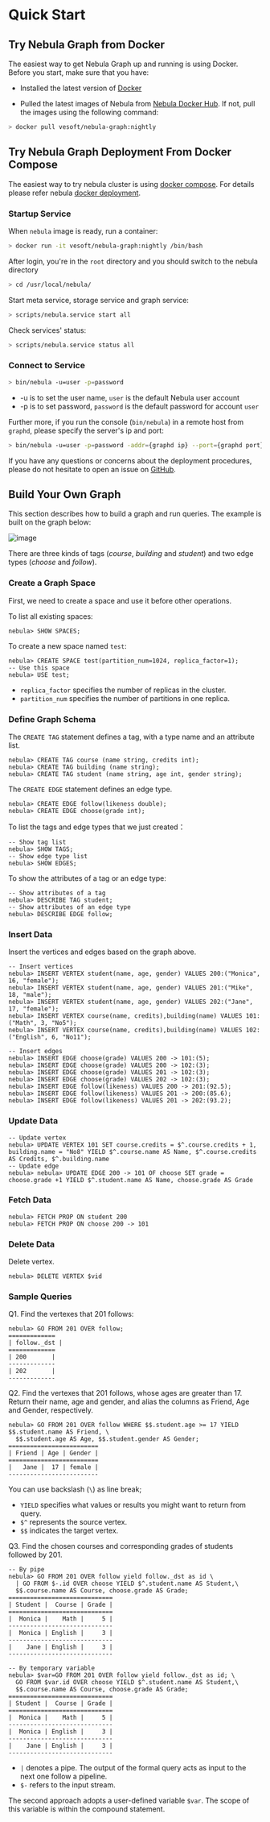 # Quick Start

## Try Nebula Graph from Docker

The easiest way to get Nebula Graph up and running is using Docker. Before you start, make sure that you have:

* Installed the latest version of [Docker](https://docs.docker.com/)

* Pulled the latest images of Nebula from [Nebula Docker Hub](https://hub.docker.com/r/vesoft/nebula-graph). If not, pull the images using the following command:

```bash
> docker pull vesoft/nebula-graph:nightly
```

## Try Nebula Graph Deployment From Docker Compose

The easiest way to try nebula cluster is using [docker compose](https://docs.docker.com/compose/install/). For details please refer nebula [docker deployment](https://github.com/vesoft-inc/nebula-docker-compose).

### Startup Service

When `nebula` image is ready, run a container:

```bash
> docker run -it vesoft/nebula-graph:nightly /bin/bash
```

After login, you're in the `root` directory and you should switch to the nebula directory

```bash
> cd /usr/local/nebula/
```

Start meta service, storage service and graph service:

```bash
> scripts/nebula.service start all
```

Check services' status:

```bash
> scripts/nebula.service status all
```

### Connect to Service

```bash
> bin/nebula -u=user -p=password
```

* -u is to set the user name, `user` is the default Nebula user account
* -p is to set password, `password` is the default password for account `user`

Further more, if you run the console (`bin/nebula`) in a remote host from `graphd`, please specify the server's ip and port:

```bash
> bin/nebula -u=user -p=password -addr={graphd ip} --port={graphd port}
```

If you have any questions or concerns about the deployment procedures, please do not hesitate to open an issue on [GitHub](https://github.com/vesoft-inc/nebula/issues).

## Build Your Own Graph

This section describes how to build a graph and run queries. The example is built on the graph below:

![image](https://user-images.githubusercontent.com/42762957/68355084-24cee280-0149-11ea-8e16-79e6d4af8638.png)

There are three kinds of tags (_course_, _building_ and _student_) and two edge types (_choose_ and _follow_).

### Create a Graph Space

First, we need to create a space and use it before other operations.

To list all existing spaces:

```ngql
nebula> SHOW SPACES;
```

To create a new space named `test`:

```ngql
nebula> CREATE SPACE test(partition_num=1024, replica_factor=1);
-- Use this space
nebula> USE test;
```

* `replica_factor` specifies the number of replicas in the cluster.
* `partition_num` specifies the number of partitions in one replica.

### Define Graph Schema

The `CREATE TAG` statement defines a tag, with a type name and an attribute list.

```ngql
nebula> CREATE TAG course (name string, credits int);
nebula> CREATE TAG building (name string);
nebula> CREATE TAG student (name string, age int, gender string);
```

The `CREATE EDGE` statement defines an edge type.

```ngql
nebula> CREATE EDGE follow(likeness double);
nebula> CREATE EDGE choose(grade int);
```

To list the tags and edge types that we just created：

```ngql
-- Show tag list
nebula> SHOW TAGS;
-- Show edge type list
nebula> SHOW EDGES;
```

To show the attributes of a tag or an edge type:

```ngql
-- Show attributes of a tag
nebula> DESCRIBE TAG student;
-- Show attributes of an edge type
nebula> DESCRIBE EDGE follow;
```

### Insert Data

Insert the vertices and edges based on the graph above.

```ngql
-- Insert vertices
nebula> INSERT VERTEX student(name, age, gender) VALUES 200:("Monica", 16, "female");
nebula> INSERT VERTEX student(name, age, gender) VALUES 201:("Mike", 18, "male");
nebula> INSERT VERTEX student(name, age, gender) VALUES 202:("Jane", 17, "female");
nebula> INSERT VERTEX course(name, credits),building(name) VALUES 101:("Math", 3, "No5");
nebula> INSERT VERTEX course(name, credits),building(name) VALUES 102:("English", 6, "No11");

-- Insert edges
nebula> INSERT EDGE choose(grade) VALUES 200 -> 101:(5);
nebula> INSERT EDGE choose(grade) VALUES 200 -> 102:(3);
nebula> INSERT EDGE choose(grade) VALUES 201 -> 102:(3);
nebula> INSERT EDGE choose(grade) VALUES 202 -> 102:(3);
nebula> INSERT EDGE follow(likeness) VALUES 200 -> 201:(92.5);
nebula> INSERT EDGE follow(likeness) VALUES 201 -> 200:(85.6);
nebula> INSERT EDGE follow(likeness) VALUES 201 -> 202:(93.2);
```

### Update Data

```ngql
-- Update vertex
nebula> UPDATE VERTEX 101 SET course.credits = $^.course.credits + 1, building.name = "No8" YIELD $^.course.name AS Name, $^.course.credits AS Credits, $^.building.name
-- Update edge
nebula> nebula> UPDATE EDGE 200 -> 101 OF choose SET grade = choose.grade +1 YIELD $^.student.name AS Name, choose.grade AS Grade
```

### Fetch Data

```ngql
nebula> FETCH PROP ON student 200
nebula> FETCH PROP ON choose 200 -> 101
```

### Delete Data

Delete vertex.

```ngql
nebula> DELETE VERTEX $vid
```

### Sample Queries

Q1. Find the vertexes that 201 follows:

```ngql
nebula> GO FROM 201 OVER follow;
=============
| follow._dst |
=============
| 200       |
-------------
| 202       |
-------------
```

Q2. Find the vertexes that 201 follows, whose ages are greater than 17.
Return their name, age and gender, and alias the columns as Friend, Age and Gender, respectively.

```ngql
nebula> GO FROM 201 OVER follow WHERE $$.student.age >= 17 YIELD $$.student.name AS Friend, \
  $$.student.age AS Age, $$.student.gender AS Gender;
=========================
| Friend | Age | Gender |
=========================
|   Jane |  17 | female |
-------------------------
```

You can use backslash (`\`) as line break;

* `YIELD` specifies what values or results you might want to return from query.
* `$^` represents the source vertex.
* `$$` indicates the target vertex.

Q3. Find the chosen courses and corresponding grades of students followed by 201.

```ngql
-- By pipe
nebula> GO FROM 201 OVER follow yield follow._dst as id \
  | GO FROM $-.id OVER choose YIELD $^.student.name AS Student,\
  $$.course.name AS Course, choose.grade AS Grade;
=============================
| Student |  Course | Grade |
=============================
|  Monica |    Math |     5 |
-----------------------------
|  Monica | English |     3 |
-----------------------------
|    Jane | English |     3 |
-----------------------------

-- By temporary variable
nebula> $var=GO FROM 201 OVER follow yield follow._dst as id; \
  GO FROM $var.id OVER choose YIELD $^.student.name AS Student,\
  $$.course.name AS Course, choose.grade AS Grade;
=============================
| Student |  Course | Grade |
=============================
|  Monica |    Math |     5 |
-----------------------------
|  Monica | English |     3 |
-----------------------------
|    Jane | English |     3 |
-----------------------------
```

* `|` denotes a pipe. The output of the formal query acts as input to the next one follow a pipeline.
* `$-` refers to the input stream.

The second approach adopts a user-defined variable `$var`. The scope of this variable is within the compound statement.
